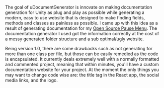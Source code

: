 ﻿The goal of uDocumentGenerator is innovate on making documentation generation for Unity as plug and play as possible while generating a modern, easy to use website that is designed to make finding fields, methods and classes as painless as possible. I came up with this idea as a result of  generating documentation for my [Open Source Pause Menu](https://forum.unity.com/threads/wip-unity-open-source-pause-menu.386495/). The documentation generator I used got the information correctly at the cost of a messy generated folder structure and a sub optimal/ugly website.  


Being version 1.0, there are some drawbacks such as not generating for more than one class per file, but those can be easily remedied as the code is encapsulated. It currently deals extremely well with a normally formatted and commented project, meaning that within minutes, you'll have a custom documentation website for your project. At the moment the only things you may want to change code wise are: the title tag in the React app, the social media links, and the logo.  
